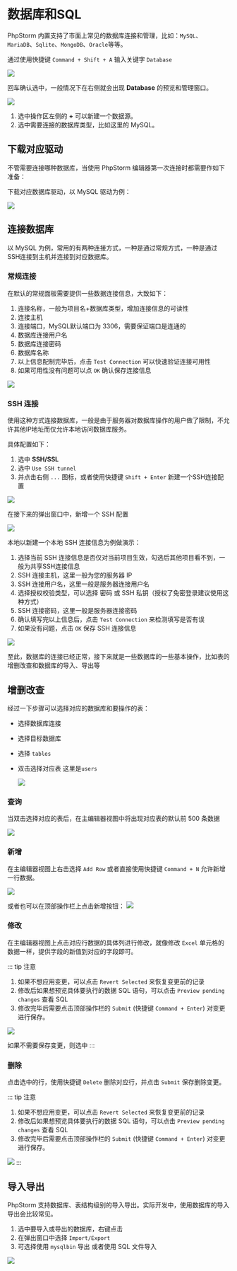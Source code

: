 # 数据库和SQL

PhpStorm 内置支持了市面上常见的数据库连接和管理，比如：`MySQL`、`MariaDB`、`Sqlite`、`MongoDB`、`Oracle`等等。

通过使用快捷键 `Command + Shift + A` 输入关键字 `Database`

![](./images/database/show-database-panel-keymap.png)

回车确认选中，一般情况下在右侧就会出现 **Database** 的预览和管理窗口。

![](./images/database/create-new-data-source.png)

1. 选中操作区左侧的 **+** 可以新建一个数据源。
2. 选中需要连接的数据库类型，比如这里的 MySQL。

## 下载对应驱动

不管需要连接哪种数据库，当使用 PhpStorm 编辑器第一次连接时都需要作如下准备：

下载对应数据库驱动，以 MySQL 驱动为例：

![](./images/database/download-missing-mysql-driver-files.png)

## 连接数据库

以 MySQL 为例，常用的有两种连接方式，一种是通过常规方式，一种是通过SSH连接到主机并连接到对应数据库。

### 常规连接

在默认的常规面板需要提供一些数据连接信息，大致如下：

1. 连接名称，一般为项目名+数据库类型，增加连接信息的可读性
2. 连接主机
3. 连接端口，MySQL默认端口为 3306，需要保证端口是连通的
4. 数据库连接用户名
5. 数据库连接密码
6. 数据库名称
7. 以上信息配制完毕后，点击 `Test Connection` 可以快速验证连接可用性
8. 如果可用性没有问题可以点 `OK` 确认保存连接信息

![](./images/database/mysql-general-connection-config.png)

### SSH 连接

使用这种方式连接数据库，一般是由于服务器对数据库操作的用户做了限制，不允许其他IP地址而仅允许本地访问数据库服务。

具体配置如下：

1. 选中 **SSH/SSL**
2. 选中 `Use SSH tunnel`
3. 并点击右侧 `...` 图标，或者使用快捷键 `Shift + Enter` 新建一个SSH连接配置

![](./images/database/mysql-use-ssh-tunnel-config.png)

在接下来的弹出窗口中，新增一个 SSH 配置

![](./images/database/create-new-ssh-configuration.png)

本地以新建一个本地 SSH 连接信息为例做演示：

1. 选择当前 SSH 连接信息是否仅对当前项目生效，勾选后其他项目看不到，一般为共享SSH连接信息
2. SSH 连接主机，这里一般为您的服务器 IP
3. SSH 连接用户名，这里一般是服务器连接用户名
4. 选择授权校验类型，可以选择 密码 或 SSH 私钥（授权了免密登录建议使用这种方式）
5. SSH 连接密码，这里一般是服务器连接密码
6. 确认填写完以上信息后，点击 `Test Connection` 来检测填写是否有误
7. 如果没有问题，点击 `OK` 保存 SSH 连接信息

![](./images/database/create-new-ssh-configuration-submit.png)

至此，数据库的连接已经正常，接下来就是一些数据库的一些基本操作，比如表的增删改查和数据库的导入、导出等

## 增删改查

经过一下步骤可以选择对应的数据库和要操作的表：

- 选择数据库连接
- 选择目标数据库
- 选择 `tables`
- 双击选择对应表 这里是`users`

  ![](./images/database/select-table.png)

### 查询

当双击选择对应的表后，在主编辑器视图中将出现对应表的默认前 500 条数据

![](./images/database/select-users-table-result.png)

### 新增

在主编辑器视图上右击选择 `Add Row` 或者直接使用快捷键 `Command + N` 允许新增一行数据。

![](./images/database/add-new-row-at-users-table.png)

或者也可以在顶部操作栏上点击新增按钮：
![](./images/database/add-new-row-at-users-table-using-click-add-button.png)

### 修改

在主编辑器视图上点击对应行数据的具体列进行修改，就像修改 `Excel` 单元格的数据一样，提供字段的新值到对应的字段即可。

::: tip 注意

1. 如果不想应用变更，可以点击 `Revert Selected` 来恢复变更前的记录
2. 修改后如果想预览具体要执行的数据 SQL 语句，可以点击 `Preview pending changes` 查看 SQL
3. 修改完毕后需要点击顶部操作栏的 `Submit` (快捷键 `Command + Enter`) 对变更进行保存。

![](./images/database/revert-selected-preview-or-submit-changes.png)

如果不需要保存变更，则选中
:::

### 删除

点击选中的行，使用快捷键 `Delete` 删除对应行，并点击 `Submit` 保存删除变更。

::: tip 注意

1. 如果不想应用变更，可以点击 `Revert Selected` 来恢复变更前的记录
2. 修改后如果想预览具体要执行的数据 SQL 语句，可以点击 `Preview pending changes` 查看 SQL
3. 修改完毕后需要点击顶部操作栏的 `Submit` (快捷键 `Command + Enter`) 对变更进行保存。

![](./images/database/revert-selected-preview-or-submit-changes.png)
:::

## 导入导出

PhpStorm 支持数据库、表结构级别的导入导出。实际开发中，使用数据库的导入导出会比较常见。

1. 选中要导入或导出的数据库，右键点击
2. 在弹出窗口中选择 `Import/Export`
3. 可选择使用 `mysqlbin` 导出 或者使用 SQL 文件导入

![](./images/database/import-or-export.png)

